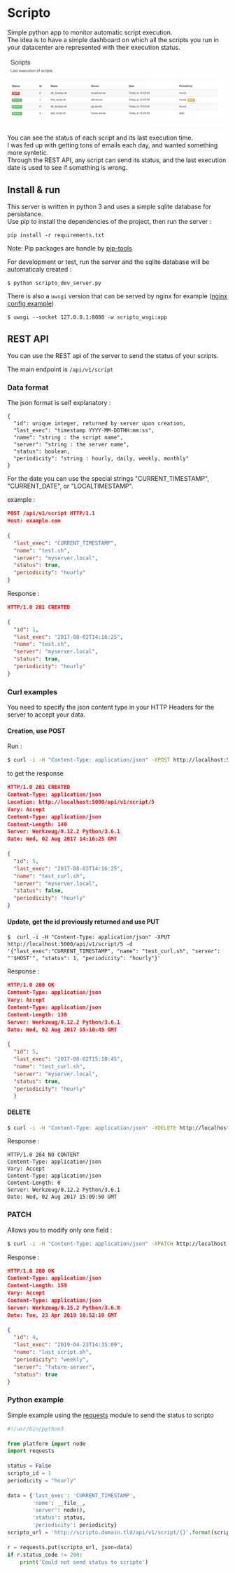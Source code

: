 # Scripto

Simple python app to monitor automatic script execution.  
The idea is to have a simple dashboard on which all the scripts you run in your datacenter are represented with their execution status.

![Screenshot](./docs/img/screenshot.png)

You can see the status of each script and its last execution time.  
I was fed up with getting tons of emails each day, and wanted something more syntetic.  
Through the REST API, any script can send its status, and the last execution date is used to see if something is wrong.

## Install & run
This server is written in python 3 and uses a simple sqlite database for persistance.  
Use pip to install the dependencies of the project, then run the server :
```
pip install -r requirements.txt
```

Note: Pip packages are handle by [pip-tools](https://pypi.org/project/pip-tools/)

For development or test, run the server and the sqlite database will be automaticaly created :

```
$ python scripto_dev_server.py
```

There is also a `uwsgi` version that can be served by nginx for example ([nginx config example](./docs/nginx/scripto.conf))
```
$ uwsgi --socket 127.0.0.1:8080 -w scripto_wsgi:app
```

## REST API
You can use the REST api of the server to send the status of your scripts.

The main endpoint is `/api/v1/script`

### Data format
The json format is self explanatory :
```
{
  "id": unique integer, returned by server upon creation,
  "last_exec": "timestamp YYYY-MM-DDTHH:mm:ss",
  "name": "string : the script name",
  "server": "string : the server name",
  "status": boolean,
  "periodicity": "string : hourly, daily, weekly, monthly"
}
```

For the date you can use the special strings "CURRENT_TIMESTAMP", "CURRENT_DATE", or "LOCALTIMESTAMP".

example :
```json
POST /api/v1/script HTTP/1.1
Host: example.com

{
  "last_exec": "CURRENT_TIMESTAMP",
  "name": "test.sh",
  "server": "myserver.local",
  "status": true,
  "periodicity": "hourly"
}
```
Response :
```json
HTTP/1.0 201 CREATED

{
  "id": 1,
  "last_exec": "2017-08-02T14:16:25",
  "name": "test.sh",
  "server": "myserver.local",
  "status": true,
  "periodicity": "hourly"
}
```


### Curl examples
You need to specify the json content type in your HTTP Headers for the server to accept your data.

#### Creation, use POST
Run :
```bash
$ curl -i -H "Content-Type: application/json" -XPOST http://localhost:5000/api/v1/script -d '{"last_exec":"CURRENT_TIMESTAMP", "name": "test_curl.sh", "server": "'$HOST'", "status": 0, "periodicity": "hourly"}'
```

to get the response

```json
HTTP/1.0 201 CREATED
Content-Type: application/json
Location: http://localhost:5000/api/v1/script/5
Vary: Accept
Content-Type: application/json
Content-Length: 140
Server: Werkzeug/0.12.2 Python/3.6.1
Date: Wed, 02 Aug 2017 14:16:25 GMT

{
  "id": 5,
  "last_exec": "2017-08-02T14:16:25",
  "name": "test_curl.sh",
  "server": "myserver.local",
  "status": false,
  "periodicity": "hourly"
}
```

#### Update, get the id previously returned and use PUT

```
$  curl -i -H "Content-Type: application/json" -XPUT http://localhost:5000/api/v1/script/5 -d '{"last_exec":"CURRENT_TIMESTAMP", "name": "test_curl.sh", "server": "'$HOST'", "status": 1, "periodicity": "hourly"}'
```

Response :

```json
HTTP/1.0 200 OK
Content-Type: application/json
Vary: Accept
Content-Type: application/json
Content-Length: 130
Server: Werkzeug/0.12.2 Python/3.6.1
Date: Wed, 02 Aug 2017 15:10:45 GMT

{
  "id": 5,
  "last_exec": "2017-08-02T15:10:45",
  "name": "test_curl.sh",
  "server": "myserver.local",
  "status": true,
  "periodicity": "hourly"
  }
```

#### DELETE
```bash
$ curl -i -H "Content-Type: application/json" -XDELETE http://localhost:5000/api/v1/script/5
```

Response :
```
HTTP/1.0 204 NO CONTENT
Content-Type: application/json
Vary: Accept
Content-Type: application/json
Content-Length: 0
Server: Werkzeug/0.12.2 Python/3.6.1
Date: Wed, 02 Aug 2017 15:09:50 GMT
```
### PATCH

Allows you to modify only one field :

```bash
$ curl -i -H "Content-Type: application/json" -XPATCH http://localhost:5000/api/v1/script/4 -d '{ "periodicity":"weekly"}'
```

Response :
```json
HTTP/1.0 200 OK
Content-Type: application/json
Content-Length: 159
Vary: Accept
Content-Type: application/json
Server: Werkzeug/0.15.2 Python/3.6.8
Date: Tue, 23 Apr 2019 10:52:10 GMT

{
  "id": 4,
  "last_exec": "2019-04-23T14:35:09",
  "name": "last_script.sh",
  "periodicity": "weekly",
  "server": "future-server",
  "status": true
}
```

### Python example

Simple example using the [requests](http://docs.python-requests.org/en/master/)
module to send the status to scripto

```python
#!/usr/bin/python3

from platform import node
import requests

status = False
scripto_id = 1
periodicity = "hourly"

data = {'last_exec': 'CURRENT_TIMESTAMP',
        'name': __file__,
        'server': node(),
        'status': status,
        'periodicity': periodicity}
scripto_url = 'http://scripto.domain.tld/api/v1/script/{}'.format(scripto_id)

r = requests.put(scripto_url, json=data)
if r.status_code != 200:
    print('Could not send status to scripto')
```
